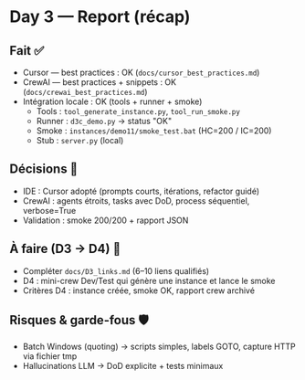 # Day 3 — Report (récap)

## Fait ✅
- Cursor — best practices : OK (`docs/cursor_best_practices.md`)
- CrewAI — best practices + snippets : OK (`docs/crewai_best_practices.md`)
- Intégration locale : OK (tools + runner + smoke)
  - Tools : `tool_generate_instance.py`, `tool_run_smoke.py`
  - Runner : `d3c_demo.py` → status "OK"
  - Smoke : `instances/demo11/smoke_test.bat` (HC=200 / IC=200)
  - Stub : `server.py` (local)

## Décisions 🧭
- IDE : Cursor adopté (prompts courts, itérations, refactor guidé)
- CrewAI : agents étroits, tasks avec DoD, process séquentiel, verbose=True
- Validation : smoke 200/200 + rapport JSON

## À faire (D3 → D4) 📌
- Compléter `docs/D3_links.md` (6–10 liens qualifiés)
- D4 : mini-crew Dev/Test qui génère une instance et lance le smoke
- Critères D4 : instance créée, smoke OK, rapport crew archivé

## Risques & garde-fous 🛡
- Batch Windows (quoting) → scripts simples, labels GOTO, capture HTTP via fichier tmp
- Hallucinations LLM → DoD explicite + tests minimaux
